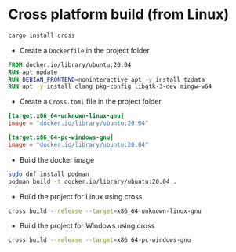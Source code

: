 # Cross platform build (from Linux)

```bash
cargo install cross
```

- Create a `Dockerfile` in the project folder

```Dockerfile
FROM docker.io/library/ubuntu:20.04
RUN apt update
RUN DEBIAN_FRONTEND=noninteractive apt -y install tzdata
RUN apt -y install clang pkg-config libgtk-3-dev mingw-w64
```

- Create a `Cross.toml` file in the project folder

```toml
[target.x86_64-unknown-linux-gnu]
image = "docker.io/library/ubuntu:20.04"

[target.x86_64-pc-windows-gnu]
image = "docker.io/library/ubuntu:20.04"
```

- Build the docker image

```bash
sudo dnf install podman
podman build -t docker.io/library/ubuntu:20.04 .
```

- Build the project for Linux using cross

```bash
cross build --release --target=x86_64-unknown-linux-gnu
```

- Build the project for Windows using cross

```bash
cross build --release --target=x86_64-pc-windows-gnu
```
